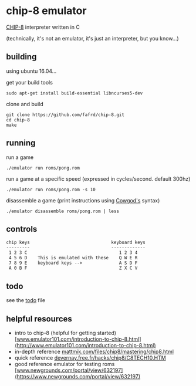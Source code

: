 # chip-8 emulator

[CHIP-8](https://en.wikipedia.org/wiki/CHIP-8) interpreter written in C

(technically, it's not an emulator, it's just an interpreter, but you know...)

## building
using ubuntu 16.04...

get your build tools

    sudo apt-get install build-essential libncurses5-dev

clone and build

    git clone https://github.com/fafrd/chip-8.git
    cd chip-8
    make
    
## running

run a game

    ./emulator run roms/pong.rom

run a game at a specific speed (expressed in cycles/second. default 300hz)

	./emulator run roms/pong.rom -s 10
    
disassemble a game (print instructions using [Cowgod's](http://devernay.free.fr/hacks/chip8/C8TECH10.HTM) syntax)

    ./emulator disassemble roms/pong.rom | less

## controls
    chip keys                               keyboard keys
    ---------                               -------------
	 1 2 3 C                                   1 2 3 4
 	 4 5 6 D    This is emulated with these    Q W E R
	 7 8 9 E    keyboard keys -->              A S D F
	 A 0 B F                                   Z X C V

## todo
see the [todo](todo) file


## helpful resources
- intro to chip-8 (helpful for getting started) [www.emulator101.com/introduction-to-chip-8.html](http://www.emulator101.com/introduction-to-chip-8.html)
- in-depth reference [mattmik.com/files/chip8/mastering/chip8.html](http://mattmik.com/files/chip8/mastering/chip8.html)
- quick reference [devernay.free.fr/hacks/chip8/C8TECH10.HTM](http://devernay.free.fr/hacks/chip8/C8TECH10.HTM)
- good reference emulator for testing roms [www.newgrounds.com/portal/view/632197](https://www.newgrounds.com/portal/view/632197)

